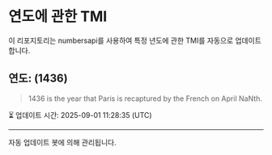 
# 연도에 관한 TMI

이 리포지토리는 numbersapi를 사용하여 특정 년도에 관한 TMI를 자동으로 업데이트합니다.

## 연도: (1436)
> 1436 is the year that Paris is recaptured by the French on April NaNth.

⏳ 업데이트 시간: 2025-09-01 11:28:35 (UTC)

---
자동 업데이트 봇에 의해 관리됩니다.
